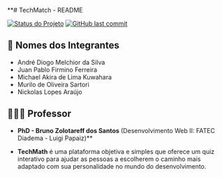 **# TechMatch - README

[![Status do Projeto](https://img.shields.io/badge/Status-Em%20Desenvolvimento-yellow)]()
[![GitHub last commit](https://img.shields.io/github/last-commit/FatecLP/diagnostico)]()

## 👥 Nomes dos Integrantes
- André Diogo Melchior da Silva
- Juan Pablo Firmino Ferreira
- Michael Akira de Lima Kuwahara
- Murilo de Oliveira Sartori
- Nickolas Lopes Araújo

## 👨🏻‍🏫 Professor
- **PhD - Bruno Zolotareff dos Santos** (Desenvolvimento Web II: FATEC Diadema - Luigi Papaiz)**

- **TechMath** é uma plataforma objetiva e simples que oferece um quiz interativo para ajudar as pessoas a escolherem o caminho mais adaptado com sua personalidade no mundo do desenvolvimento.
